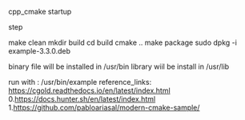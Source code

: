 cpp_cmake startup

step

make clean
mkdir build
cd build
cmake ..
make package
sudo dpkg -i example-3.3.0.deb

binary file will be installed in /usr/bin
library wiil be install in /usr/lib

run with : /usr/bin/example
reference_links:
https://cgold.readthedocs.io/en/latest/index.html
0.https://docs.hunter.sh/en/latest/index.html
1.https://github.com/pabloariasal/modern-cmake-sample/